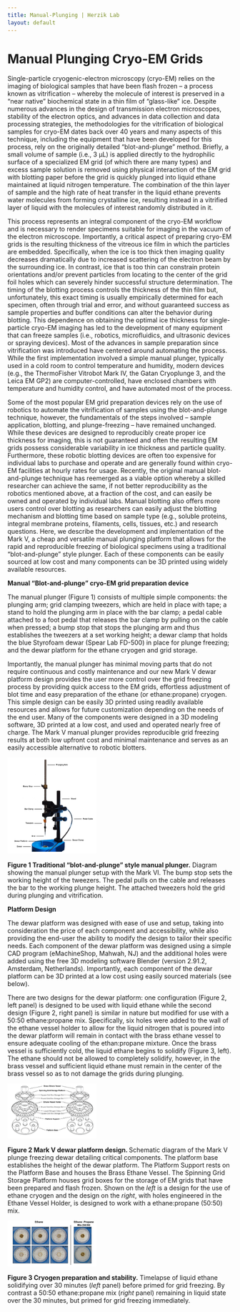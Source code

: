 ```yaml
---
title: Manual-Plunging | Herzik Lab
layout: default
---
```

<div class="container">
 <div class="row">
   <div class="col-md-2">
   </div>
     <div class="col-md-8">
       <h1 class="page-title">Manual Plunging Cryo-EM Grids</h1>
        <p> Single-particle cryogenic-electron microscopy (cryo-EM) relies on the imaging of biological samples that have been flash frozen – a process known as vitrification – whereby the molecule of interest is preserved in a “near native” biochemical state in a thin film of “glass-like” ice. Despite numerous advances in the design of transmission electron microscopes, stability of the electron optics, and advances in data collection and data processing strategies, the methodologies for the vitrification of biological samples for cryo-EM dates back over 40 years and many aspects of this technique, including the equipment that have been developed for this process, rely on the originally detailed “blot-and-plunge” method. Briefly, a small volume of sample (i.e., 3 µL) is applied directly to the hydrophilic surface of a specialized EM grid (of which there are many types) and excess sample solution is removed using physical interaction of the EM grid with blotting paper before the grid is quickly plunged into liquid ethane maintained at liquid nitrogen temperature. The combination of the thin layer of sample and the high rate of heat transfer in the liquid ethane prevents water molecules from forming crystalline ice, resulting instead in a vitrified layer of liquid with the molecules of interest randomly distributed in it. </p>
        <p> This process represents an integral component of the cryo-EM workflow and is necessary to render specimens suitable for imaging in the vacuum of the electron microscope. Importantly, a critical aspect of preparing cryo-EM grids is the resulting thickness of the vitreous ice film in which the particles are embedded. Specifically, when the ice is too thick then imaging quality decreases dramatically due to increased scattering of the electron beam by the surrounding ice. In contrast, ice that is too thin can constrain protein orientations and/or prevent particles from locating to the center of the grid foil holes which can severely hinder successful structure determination. The timing of the blotting process controls the thickness of the thin film but, unfortunately, this exact timing is usually empirically determined for each specimen, often through trial and error, and without guaranteed success as sample properties and buffer conditions can alter the behavior during blotting. This dependence on obtaining the optimal ice thickness for single-particle cryo-EM imaging has led to the development of many equipment that can freeze samples (i.e., robotics, microfluidics, and ultrasonic devices or spraying devices). Most of the advances in sample preparation since vitrification was introduced have centered around automating the process. While the first implementation involved a simple manual plunger, typically used in a cold room to control temperature and humidity, modern devices (e.g., the ThermoFisher Vitrobot Mark IV, the Gatan Cryoplunge 3, and the Leica EM GP2) are computer-controlled, have enclosed chambers with temperature and humidity control, and have automated most of the process. </p>
        <p> Some of the most popular EM grid preparation devices rely on the use of robotics to automate the vitrification of samples using the blot-and-plunge technique, however, the fundamentals of the steps involved – sample application, blotting, and plunge-freezing – have remained unchanged. While these devices are designed to reproducibly create proper ice thickness for imaging, this is not guaranteed and often the resulting EM grids possess considerable variability in ice thickness and particle quality. Furthermore, these robotic blotting devices are often too expensive for individual labs to purchase and operate and are generally found within cryo-EM facilities at hourly rates for usage. Recently, the original manual blot-and-plunge technique has reemerged as a viable option whereby a skilled researcher can achieve the same, if not better reproducibility as the robotics mentioned above, at a fraction of the cost, and can easily be owned and operated by individual labs. Manual blotting also offers more users control over blotting as researchers can easily adjust the blotting mechanism and blotting time based on sample type (e.g., soluble proteins, integral membrane proteins, filaments, cells, tissues, etc.) and research questions. Here, we describe the development and implementation of the Mark V, a cheap and versatile manual plunging platform that allows for the rapid and reproducible freezing of biological specimens using a traditional “blot-and-plunge” style plunger. Each of these components can be easily sourced at low cost and many components can be 3D printed using widely available resources.  </p>
      <p> <b> Manual “Blot-and-plunge” cryo-EM grid preparation device </b> </p>
      <p> The manual plunger (Figure 1) consists of multiple simple components: the plunging arm; grid clamping tweezers, which are held in place with tape; a stand to hold the plunging arm in place with the bar clamp; a pedal cable attached to a foot pedal that releases the bar clamp by pulling on the cable when pressed; a bump stop that stops the plunging arm and thus establishes the tweezers at a set working height; a dewar clamp that holds the blue Styrofoam dewar (Spear Lab FD-500) in place for plunge freezing; and the dewar platform for the ethane cryogen and grid storage. </p>
      <p> Importantly, the manual plunger has minimal moving parts that do not require continuous and costly maintenance and our new Mark V dewar platform design provides the user more control over the grid freezing process by providing quick access to the EM grids, effortless adjustment of blot time and easy preparation of the ethane (or ethane:propane) cryogen. This simple design can be easily 3D printed using readily available resources and allows for future customization depending on the needs of the end user. Many of the components were designed in a 3D modeling software, 3D printed at a low cost, and used and operated nearly free of charge. The Mark V manual plunger provides reproducible grid freezing results at both low upfront cost and minimal maintenance and serves as an easily accessible alternative to robotic blotters.</p>
     </div>
 </div>
</div>

<img class="img-responsive center-block" src="/assets/img/Plunger2.png" width="200" alt="EM">

<div class="container">
 <div class="row">
   <div class="col-md-2">
   </div>
     <div class="col-md-8">
        <p> <b>Figure 1 Traditional “blot-and-plunge” style manual plunger.</b> Diagram showing the manual plunger setup with the Mark VI. The bump stop sets the working height of the tweezers. The pedal pulls on the cable and releases the bar to the working plunge height. The attached tweezers hold the grid during plunging and vitrification. </p>
        <p> <b> Platform Design </b> </p>
        <p> The dewar platform was designed with ease of use and setup, taking into consideration the price of each component and accessibility, while also providing the end-user the ability to modify the design to tailor their specific needs. Each component of the dewar platform was designed using a simple CAD program (eMachineShop, Mahwah, NJ) and the additional holes were added using the free 3D modeling software Blender (version 2.91.2, Amsterdam, Netherlands). Importantly, each component of the dewar platform can be 3D printed at a low cost using easily sourced materials (see below). </p>
        <p> There are two designs for the dewar platform: one configuration (Figure 2, left panel) is designed to be used with liquid ethane while the second design (Figure 2, right panel) is similar in nature but modified for use with a 50:50 ethane:propane mix. Specifically, six holes were added to the wall of the ethane vessel holder to allow for the liquid nitrogen that is poured into the dewar platform will remain in contact with the brass ethane vessel to ensure adequate cooling of the ethan:propane mixture. Once the brass vessel is sufficiently cold, the liquid ethane begins to solidify (Figure 3, left). The ethane should not be allowed to completely solidify, however, in the brass vessel and sufficient liquid ethane must remain in the center of the brass vessel so as to not damage the grids during plunging. </p>
      </div>
 </div>
</div>
 
<img class="img-responsive center-block" src="/assets/img/Dewar_expload.v1-01.png" width="200" alt="EM">
      
<div class="container">
 <div class="row">
   <div class="col-md-2">
   </div>
     <div class="col-md-8">
      <p> <b>Figure 2 Mark V dewar platform design. </b> Schematic diagram of the Mark V plunge freezing dewar detailing critical components. The platform base establishes the height of the dewar platform. The Platform Support rests on the Platform Base and houses the Brass Ethane Vessel. The Spinning Grid Storage Platform houses grid boxes for the storage of EM grids that have been prepared and flash frozen. Shown on the <i>left</i> is a design for the use of ethane cryogen and the design on the <i>right</i>, with holes engineered in the Ethane Vessel Holder, is designed to work with a ethane:propane (50:50) mix.  </p>
      </div>
 </div>
</div>
 
<img class="img-responsive center-block" src="/assets/img/cryogen_timecourse.v1-01.png" width="200" alt="EM">
      
<div class="container">
 <div class="row">
   <div class="col-md-2">
   </div>
     <div class="col-md-8">
      <p> <b>Figure 3 Cryogen preparation and stability.</b> Timelapse of liquid ethane solidifying over 30 minutes (<i>left</i> panel) before primed for grid freezing. By contrast a 50:50 ethane:propane mix (<i>right</i> panel) remaining in liquid state over the 30 minutes, but primed for grid freezing immediately. </p>
      </div>
 </div>
</div>
 
